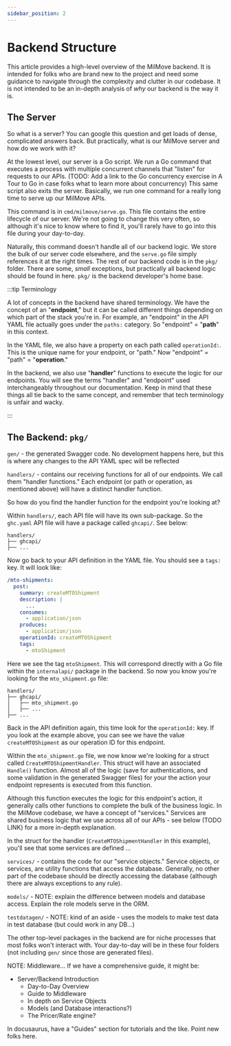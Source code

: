 ```yaml
---
sidebar_position: 2
---
```

# Backend Structure

This article provides a high-level overview of the MilMove backend. It is intended for folks who are brand new to the project and need some guidance to navigate through the complexity and clutter in our codebase. It is not intended to be an in-depth analysis of _why_ our backend is the way it is.

## The Server

So what is a server? You can google this question and get loads of dense, complicated answers back. But practically, what is our MilMove server and how do we work with it?

At the lowest level, our server is a Go script. We run a Go command that executes a process with multiple concurrent channels that "listen" for requests to our APIs. (TODO: Add a link to the Go concurrency exercise in A Tour to Go in case folks what to learn more about concurrency) This same script also exits the server. Basically, we run one command for a really long time to serve up our MilMove APIs.

This command is in `cmd/milmove/serve.go`. This file contains the entire lifecycle of our server. We're not going to change this very often, so although it's nice to know where to find it, you'll rarely have to go into this file during your day-to-day.

Naturally, this command doesn't handle all of our backend logic. We store the
bulk of our server code elsewhere, and the `serve.go` file simply references it
at the right times. The rest of our backend code is in the `pkg/` folder. There
are some, _small_ exceptions, but practically all backend logic should be found
in here. `pkg/` is the backend developer's home base.

:::tip Terminology

A lot of concepts in the backend have shared terminology. We have the concept of an "**endpoint**," but it can be called different things depending on which part of the stack you're in. For example, an "endpoint" in the API YAML file actually goes under the `paths:` category. So "endpoint" = "**path**" in this context.

In the YAML file, we also have a property on each path called `operationId:`. This is the unique name for your endpoint, or "path." Now "endpoint" = "path" = "**operation**."

In the backend, we also use "**handler**" functions to execute the logic for our endpoints. You will see the terms "handler" and "endpoint" used interchangeably throughout our documentation. Keep in mind that these things all tie back to the same concept, and remember that tech terminology is unfair and wacky.

:::

## The Backend: `pkg/`




`gen/` - the generated Swagger code. No development happens here, but this is where any changes to the API YAML spec will be reflected

`handlers/` - contains our receiving functions for all of our endpoints. We call them "handler functions." Each endpoint (or path or operation, as mentioned above) will have a distinct handler function.

So how do you find the handler function for the endpoint you're looking at?

Within `handlers/`, each API file will have its own sub-package. So the
`ghc.yaml` API file will have a package called `ghcapi/`. See below:

```
handlers/
├── ghcapi/
├── ...
```

Now go back to your API definition in the YAML file. You should see a `tags:` key. It will look like:

```yaml
/mto-shipments:
  post:
    summary: createMTOShipment
    description: |
      ...
    consumes:
      - application/json
    produces:
      - application/json
    operationId: createMTOShipment
    tags:
      - mtoShipment
```

Here we see the tag `mtoShipment`. This will correspond directly with a Go file within the `internalapi/` package in the backend. So now you know you're looking for the `mto_shipment.go` file:

```
handlers/
├── ghcapi/
│   ├── mto_shipment.go
│   ├── ...
├── ...
```

Back in the API definition again, this time look for the `operationId:` key. If you look at the example above, you can see we have the value `createMTOShipment` as our operation ID for this endpoint.

Within the `mto_shipment.go` file, we now know we're looking for a struct called
`CreateMTOShipmentHandler`. This struct will have an associated `Handle()`
function. Almost all of the logic (save for authentications, and some validation
in the generated Swagger files) for your the action your endpoint represents is
executed from this function.

Although this function executes the logic for this endpoint's action, it generally calls other functions to complete the bulk of the business logic. In the MilMove codebase, we have a concept of "services." Services are shared business logic that we use across all of our APIs - see below (TODO LINK) for a more in-depth explanation.

In the struct for the handler (`CreateMTOShipmentHandler` in this example), you'll see that some services are defined ...

`services/` - contains the code for our "service objects." Service objects, or services, are utility functions that access the database. Generally, no other part of the codebase should be directly accessing the database (although there are always exceptions to any rule).

`models/` - NOTE: explain the difference between models and database access. Explain the role models serve in the ORM.

`testdatagen/` - NOTE: kind of an aside - uses the models to make test data in test database (but could work in any DB...)

The other top-level packages in the backend are for niche processes that most folks won't interact with. Your day-to-day will be in these four folders (not including `gen/` since those are generated files).







NOTE: Middleware... If we have a comprehensive guide, it might be:
- Server/Backend Introduction
	- Day-to-Day Overview
	- Guide to Middleware
	- In depth on Service Objects
	- Models (and Database interactions?)
	- The Pricer/Rate engine?

In docusaurus, have a "Guides" section for tutorials and the like. Point new folks here.
